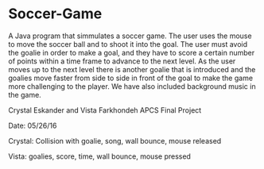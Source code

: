 # Soccer-Game
A Java program that simmulates a soccer game. The user uses the mouse to move the soccer ball and to shoot it into the goal. The user must avoid the goalie in order to make a goal, and they have to score a certain number of points within a time frame to advance to the next level. As the user moves up to the next level there is another goalie that is introduced and the goalies move faster from side to side in front of the goal to make the game more challenging to the player. We have also included background music in the game.

Crystal Eskander and Vista Farkhondeh APCS Final Project

Date: 05/26/16 

Crystal: Collision with goalie, song, wall bounce, mouse released

Vista: goalies, score, time, wall bounce, mouse pressed

